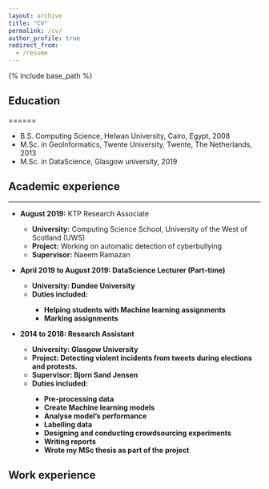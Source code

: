 ```yaml
---
layout: archive
title: "CV"
permalink: /cv/
author_profile: true
redirect_from:
  - /resume
---
```


{% include base_path %}

## Education
======
* B.S. Computing Science, Helwan University, Cairo, Egypt, 2008
* M.Sc. in GeoInformatics, Twente University, Twente, The Netherlands, 2013
* M.Sc. in DataScience, Glasgow university, 2019

## Academic experience
------
* **August 2019:** KTP Research Associate
  * **University:** Computing Science School, University of the West of Scotland (UWS)
  * **Project:** Working on automatic detection of cyberbullying
  * **Supervisor:** Naeem Ramazan

* <b>April 2019 to August 2019:<b> DataScience Lecturer (Part-time)
  * <b>University:<b> Dundee University
  * <b>Duties included:<b>
      * Helping students with Machine learning assignments
	  * Marking assignments

* <b>2014 to 2018:<b> Research Assistant
  * <b>University:<b> Glasgow University
  * <b>Project:<b> Detecting violent incidents from tweets during elections and protests.
  * <b>Supervisor:<b> Bjorn Sand Jensen
  * <b>Duties included:<b>
     * Pre-processing data
     * Create Machine learning models
     * Analyse model’s performance
     * Labelling data
     * Designing and conducting crowdsourcing experiments
     * Writing reports
     * Wrote my MSc thesis as part of the project

Work experience
------